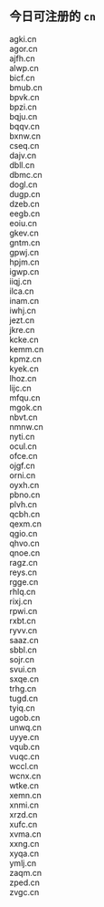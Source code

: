 
## 今日可注册的 `cn`
>
agki.cn   
agor.cn   
ajfh.cn   
alwp.cn   
bicf.cn   
bmub.cn   
bpvk.cn   
bpzi.cn   
bqju.cn   
bqqv.cn   
bxnw.cn   
cseq.cn   
dajv.cn   
dbll.cn   
dbmc.cn   
dogl.cn   
dugp.cn   
dzeb.cn   
eegb.cn   
eoiu.cn   
gkev.cn   
gntm.cn   
gpwj.cn   
hpjm.cn   
igwp.cn   
iiqj.cn   
ilca.cn   
inam.cn   
iwhj.cn   
jezt.cn   
jkre.cn   
kcke.cn   
kemm.cn   
kpmz.cn   
kyek.cn   
lhoz.cn   
lijc.cn   
mfqu.cn   
mgok.cn   
nbvt.cn   
nmnw.cn   
nyti.cn   
ocul.cn   
ofce.cn   
ojgf.cn   
orni.cn   
oyxh.cn   
pbno.cn   
plvh.cn   
qcbh.cn   
qexm.cn   
qgio.cn   
qhvo.cn   
qnoe.cn   
ragz.cn   
reys.cn   
rgge.cn   
rhlq.cn   
rixj.cn   
rpwi.cn   
rxbt.cn   
ryvv.cn   
saaz.cn   
sbbl.cn   
sojr.cn   
svui.cn   
sxqe.cn   
trhg.cn   
tugd.cn   
tyiq.cn   
ugob.cn   
unwq.cn   
uyye.cn   
vqub.cn   
vuqc.cn   
wccl.cn   
wcnx.cn   
wtke.cn   
xemn.cn   
xnmi.cn   
xrzd.cn   
xufc.cn   
xvma.cn   
xxng.cn   
xyqa.cn   
ymlj.cn   
zaqm.cn   
zped.cn   
zvgc.cn   

